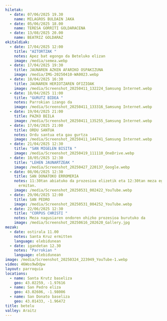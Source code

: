 ```yaml
---
hiletak:
  - date: 07/06/2025 19.30
    name: MILAGROS BULDAIN JAKA
  - date: 05/06/2025 18.00
    name: TERESA GORRITI GOLDARACENA
  - date: 13/08/2025 20.00
    name: BEATRIZ GOLDARAZ
ekitaldiak:
  - date: 17/04/2025 12:00
    title: "AITORTZAK "
    notes: Apez bat egongo da Beteluko elizan
    image: /media/semea.webp
  - date: 17/04/2025 19:30
    title: JAUNAREN AZKEN AFARIKO OSPAKIZUNA
    image: /media/IMG-20250410-WA0023.webp
  - date: 18/04/2025 16:30
    title: JAUNAREN HERIOTZAREN OFIZIOAK
    image: /media/Screenshot_20250411_132224_Samsung Internet.webp
  - date: 18/04/2025 11:00
    title: "GURUTZ BIDEA "
    notes: Parrokian izango da
    image: /media/Screenshot_20250411_133316_Samsung Internet.webp
  - date: 19/04/2025 21:00
    title: PAZKO BEILA
    image: /media/Screenshot_20250411_135255_Samsung Internet.webp
  - date: 17/04/2025 21:00
    title: ORDU SANTUA
    notes: Ordu santua eta gau gurtza
    image: /media/Screenshot_20250411_144741_Samsung Internet.webp
  - date: 21/04/2025 12:30
    title: "SAN MIGELEN BISITA "
    image: /media/Screenshot_20250419_111110_OneDrive.webp
  - date: 18/05/2025 12:30
    title: "LEHEN JAUNARTZEAK "
    image: /media/Screenshot_20250427_220137_Google.webp
  - date: 08/06/2025 12:30
    title: SAN DONATOKO ERROMERIA
    notes: 11:30tan abiatuko da prozesioa elizetik eta 12:30tan meza egongo da
      ermitan.
    image: /media/Screenshot_20250531_002422_YouTube.webp
  - date: 29/06/2025 12:00
    title: SAN PEDRO
    image: /media/Screenshot_20250531_004252_YouTube.webp
  - date: 22/06/2025 12:30
    title: "CORPUS CHRISTI "
    notes: Meza nagusiaren ondoren ohizko prozesioa burutuko da
    image: /media/Screenshot_20250616_202620_Gallery.jpg
mezak:
  - date: ostirala 11.00
    notes: Santa Kruz ermitten
    language: elebidunean
  - date: igandetan 12.30
    notes: "Parrokian "
    language: elebidunean
image: /media/Screenshot_20250324_223949_YouTube-1.webp
video: 46Wos9wDdpw
layout: parroquia
locations:
  - name: Santa Krutz baseliza
    geo: 43.02259, -1.97616
  - name: San Pedro eliza
    geo: 43.02606, -1.98006
  - name: San Donato baseliza
    geo: 43.01433, -1.96472
title: betelu
valley: Araitz
---
```

